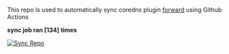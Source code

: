 This repo is used to automatically sync coredns plugin [forward](https://github.com/QZLin/forward) using Github Actions

**sync job ran [134] times**

[![Sync Repo](https://github.com/QZLin/coredns-extract/actions/workflows/sync.yaml/badge.svg)](https://github.com/QZLin/coredns-extract/actions/workflows/sync.yaml)
